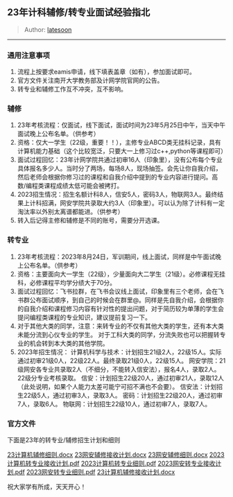 ## 23年计科辅修/转专业面试经验指北

> Author: [latesoon](https://github.com/latesoon)

---

### 通用注意事项

1. 流程上按要求eamis申请，线下填表盖章（如有），参加面试即可。
2. 官方文件关注南开大学教务部及计网学院官网的公告。
3. 转专业和辅修工作互不冲突，互不影响。

### 辅修

1. 23年考核流程：仅面试，线下面试，面试时间为23年5月25日中午，当天中午面试晚上公布名单。（供参考）
2. 资格：仅大一学生（22级，重要！！），主修专业ABCD类无挂科记录，具有计算机能力基础（这个比较宽泛，只要大一上修习过c++,python等课程即可）
3. 面试过程回忆：23年计网学院共通过初审16人（印象里），没有公布每个专业具体报名多少人。当时分了两场，每场8人，现场抽签。会先让你自我介绍，然后老师会根据你修习过的课程和自我介绍中提到的专业内容进行提问。高数/编程类课程成绩太低可能会被拷打。
4. 2023招生情况：招生名额计科8人，信安5人，密码3人，物联网3人。最终结果上计科招满，网安学院共录取大约3人（印象里）。可以认为除了计科有一定淘汰率以外别太离谱都能进。（供参考）
5. 转入后记得主修和辅修是不同的账号，需要分开选课。

### 转专业

1. 23年考核流程：2023年8月24日，军训期间，线上面试，同样是中午面试晚上公布名单。（供参考）
2. 资格：主要面向大一学生（22级），少量面向大二学生（21级）。必修课程无挂科，必修课程平均学分绩大于70分。
3. 面试过程回忆：飞书拉群，在飞书会议线上面试，印象里有三个老师，会在飞书群公布面试顺序，到自己的时候会在群里@。同样是先自我介绍，会根据你的自我介绍和课程修习内容有针对性的提出问题，对于简历较为单薄的学生会提问编程类课程的专业知识，建议提前复习一下。
4. 对于其他大类的同学，注意：来转专业的不仅有其他大类的学生，还有本大类未能分流到心仪专业的学生。
对于工科大类的同学，分流失败也可以把握转专业的机会转到本大类的其他学院。
5. 2023年招生情况：
计算机科学与技术：计划招生21级2人，22级15人。实际通过初审21级0人，22级22人。最终录取21级0人，22级15人。
网安学院：21级网安各专业共录取2人（不细分，不能转入信安法），报名4人，录取2人。22级分专业考核录取。
信安：计划招生22级20人，通过初审21人，录取12人（此处说明，如果个人能力太差可能宁可招不满也不会要）。
信安法：计划招生22级5人，通过初审3人，录取3人。
密码：计划招生22级20人，通过初审7人，录取6人。
物联网：计划招生22级10人，通过初审7人，录取7人。

### 官方文件

下面是23年的转专业/辅修招生计划和细则

[23计算机辅修细则.docx](https://github.com/NKUCS-ICU/NKUCS.ICU/files/13966599/23.docx)
[23网安辅修接收计划.docx](https://github.com/NKUCS-ICU/NKUCS.ICU/files/13966601/23.docx)
[23网安辅修细则.docx](https://github.com/NKUCS-ICU/NKUCS.ICU/files/13966602/23.docx)
[2023计算机转专业接收计划.pdf](https://github.com/NKUCS-ICU/NKUCS.ICU/files/13966603/2023.pdf)
[2023计算机转专业细则.pdf](https://github.com/NKUCS-ICU/NKUCS.ICU/files/13966604/2023.pdf)
[2023网安转专业接收计划.pdf](https://github.com/NKUCS-ICU/NKUCS.ICU/files/13966605/2023.pdf)
[2023网安转专业细则.pdf](https://github.com/NKUCS-ICU/NKUCS.ICU/files/13966606/2023.pdf)
[23计算机辅修接收计划.docx](https://github.com/NKUCS-ICU/NKUCS.ICU/files/13966609/23.docx)

祝大家学有所成，天天开心！